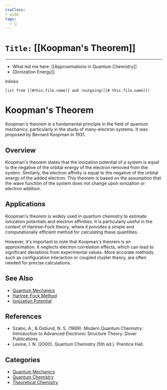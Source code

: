 ```yaml
---
cssClass:
- wide
tags:
  - 🧪
---
```


# `Title:` [[Koopman's Theorem]]
--- 

- What led me here: [[Approximations in Quantum Chemistry]]
- [[Ionization Energy]]

Inlinks
```dataview 
list from [[#this.file.name]] and !outgoing([[# this.file.name]]) 
```


# Koopman's Theorem

Koopman's theorem is a fundamental principle in the field of quantum mechanics, particularly in the study of many-electron systems. It was proposed by Bernard Koopman in 1931.

## Overview

Koopman's theorem states that the ionization potential of a system is equal to the negative of the orbital energy of the electron removed from the system. Similarly, the electron affinity is equal to the negative of the orbital energy of the added electron. This theorem is based on the assumption that the wave function of the system does not change upon ionization or electron addition.

## Applications

Koopman's theorem is widely used in quantum chemistry to estimate ionization potentials and electron affinities. It is particularly useful in the context of Hartree-Fock theory, where it provides a simple and computationally efficient method for calculating these quantities.

However, it's important to note that Koopman's theorem is an approximation. It neglects electron correlation effects, which can lead to significant deviations from experimental values. More accurate methods, such as configuration interaction or coupled cluster theory, are often needed for precise calculations.

## See Also

- [Quantum Mechanics](https://en.wikipedia.org/wiki/Quantum_mechanics)
- [Hartree-Fock Method](https://en.wikipedia.org/wiki/Hartree%E2%80%93Fock_method)
- [Ionization Potential](https://en.wikipedia.org/wiki/Ionization_energy)

## References

- Szabo, A., & Ostlund, N. S. (1989). Modern Quantum Chemistry: Introduction to Advanced Electronic Structure Theory. Dover Publications.
- Levine, I. N. (2000). Quantum Chemistry (5th ed.). Prentice Hall.

## Categories

- [Quantum Mechanics](https://en.wikipedia.org/wiki/Category:Quantum_mechanics)
- [Quantum Chemistry](https://en.wikipedia.org/wiki/Category:Quantum_chemistry)
- [Theoretical Chemistry](https://en.wikipedia.org/wiki/Category:Theoretical_chemistry)